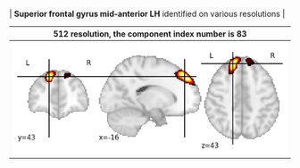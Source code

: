 


| **Superior frontal gyrus mid-anterior LH** identified on various resolutions |

| 512 resolution, the component index number is 83|  
|:---:|  
| ![Component 512](../512/final/83.jpg "From component 512: Superior frontal gyrus mid-anterior LH") |